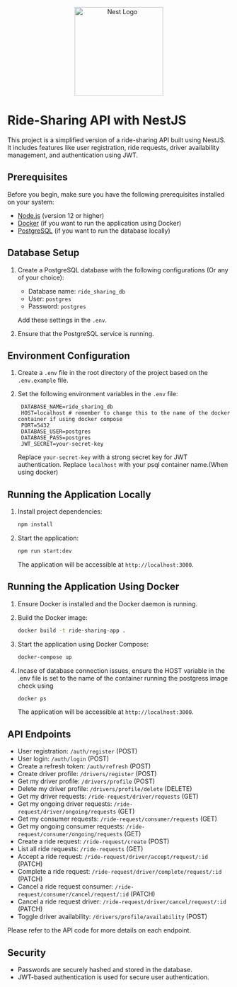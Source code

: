 <p align="center">
  <a href="http://nestjs.com/" target="blank"><img src="https://nestjs.com/img/logo-small.svg" width="200" alt="Nest Logo" /></a>
</p>

# Ride-Sharing API with NestJS

This project is a simplified version of a ride-sharing API built using NestJS. It includes features like user registration, ride requests, driver availability management, and authentication using JWT.

## Prerequisites

Before you begin, make sure you have the following prerequisites installed on your system:

- [Node.js](https://nodejs.org/) (version 12 or higher)
- [Docker](https://www.docker.com/) (if you want to run the application using Docker)
- [PostgreSQL](https://www.postgresql.org/) (if you want to run the database locally)

## Database Setup

1. Create a PostgreSQL database with the following configurations (Or any of your choice):

   - Database name: `ride_sharing_db`
   - User: `postgres`
   - Password: `postgres`

   Add these settings in the `.env`.

2. Ensure that the PostgreSQL service is running.

## Environment Configuration

1. Create a `.env` file in the root directory of the project based on the `.env.example` file.

2. Set the following environment variables in the `.env` file:

   ```
    DATABASE_NAME=ride_sharing_db
    HOST=localhost # remember to change this to the name of the docker container if using docker compose
    PORT=5432
    DATABASE_USER=postgres
    DATABASE_PASS=postgres
    JWT_SECRET=your-secret-key
   ```

   Replace `your-secret-key` with a strong secret key for JWT authentication.
   Replace `localhost` with your psql container name.(When using docker)

## Running the Application Locally

1. Install project dependencies:

   ```bash
   npm install
   ```

2. Start the application:

   ```bash
   npm run start:dev
   ```

   The application will be accessible at `http://localhost:3000`.

## Running the Application Using Docker

1. Ensure Docker is installed and the Docker daemon is running.

2. Build the Docker image:

   ```bash
   docker build -t ride-sharing-app .
   ```

3. Start the application using Docker Compose:

   ```bash
   docker-compose up
   ```

4. Incase of database connection issues, ensure the HOST variable in the .env file is set to the name  of the container running the postgress image check using 
    ```bash 
    docker ps
    ```

   The application will be accessible at `http://localhost:3000`.

## API Endpoints

- User registration: `/auth/register` (POST)
- User login: `/auth/login` (POST)
- Create a refresh token: `/auth/refresh` (POST)
- Create driver profile: `/drivers/register` (POST)
- Get my driver profile: `/drivers/profile` (POST)
- Delete my driver profile: `/drivers/profile/delete` (DELETE)
- Get my driver requests: `/ride-request/driver/requests` (GET)
- Get my ongoing driver requests: `/ride-request/driver/ongoing/requests` (GET)
- Get my consumer requests: `/ride-request/consumer/requests` (GET)
- Get my ongoing consumer requests: `/ride-request/consumer/ongoing/requests` (GET)
- Create a ride request: `/ride-request/create` (POST)
- List all ride requests: `/ride-requests` (GET)
- Accept a ride request: `/ride-request/driver/accept/request/:id` (PATCH)
- Complete a ride request: `/ride-request/driver/complete/request/:id` (PATCH)
- Cancel a ride request consumer: `/ride-request/consumer/cancel/request/:id` (PATCH)
- Cancel a ride request driver: `/ride-request/driver/cancel/request/:id` (PATCH)
- Toggle driver availability: `/drivers/profile/availability` (POST)

Please refer to the API code for more details on each endpoint.

## Security

- Passwords are securely hashed and stored in the database.
- JWT-based authentication is used for secure user authentication.
